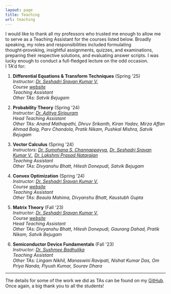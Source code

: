 ```yaml
---
layout: page
title: Teaching
url: teaching
---
```


I would like to thank all my professors who trusted me enough to allow me to serve as a Teaching Assistant for the courses listed below. Broadly speaking, my roles and responsibilities included formulating thought‑provoking, insightful assignments, quizzes, and examinations, preparing their respective solutions, and evaluating answer scripts. I was lucky enough to conduct a full-fledged lecture on the odd occasion.  
I TA'd for:

1. **Differential Equations & Transform Techniques** (Spring '25)  
   *Instructor: [Dr. Seshadri Sravan Kumar V.](https://people.iith.ac.in/seshadri/)*  
   *Course [website](https://people.iith.ac.in/seshadri/Courses/DETT/DETT-2025.html)*  
   *Teaching Assistant*  
   *Other TAs: Satvik Bejugam*

2. **Probability Theory** (Spring '24)  
   *Instructor: [Dr. Aditya Siripuram](https://people.iith.ac.in/staditya/)*  
   *Head Teaching Assistant*  
   *Other TAs: Anand Mathapathi, Dhruv Srikanth, Kiran Yadav, Mirza Affan Ahmad Baig, Parv Chandola, Pratik Nikam, Pushkal Mishra, Satvik Bejugam*

3. **Vector Calculus** (Spring '24)  
   *Instructors: [Dr. Sumohana S. Channappayya](https://people.iith.ac.in/sumohana/), [Dr. Seshadri Sravan Kumar V.](https://people.iith.ac.in/seshadri/), [Dr. Lakshmi Prasad Natarajan](https://people.iith.ac.in/lakshminatarajan/)*  
   *Teaching Assistant*  
   *Other TAs: Divyanshu Bhatt, Hitesh Donepudi, Satvik Bejugam*

4. **Convex Optimization** (Spring '24)  
   *Instructor: [Dr. Seshadri Sravan Kumar V.](https://people.iith.ac.in/seshadri/)*  
   *Course [website](https://people.iith.ac.in/seshadri/Courses/ConvexOpt/CO-2024.html)*  
   *Teaching Assistant*  
   *Other TAs: Beaula Mahima, Divyanshu Bhatt, Kaustubh Gupta*

5. **Matrix Theory** (Fall '23)  
   *Instructor: [Dr. Seshadri Sravan Kumar V.](https://people.iith.ac.in/seshadri/)*  
   *Course [website](https://people.iith.ac.in/seshadri/Courses/MatrixTheory/MT-2023.html)*  
   *Head Teaching Assistant*  
   *Other TAs: Divyanshu Bhatt, Hitesh Donepudi, Gaurang Dahad, Pratik Nikam, Satvik Bejugam*

6. **Semiconductor Device Fundamentals** (Fall '23)  
   *Instructor: [Dr. Sushmee Badhulika](https://people.iith.ac.in/sbadh/)*  
   *Teaching Assistant*  
   *Other TAs: Lingam Nikhil, Manaswini Ravipati, Nishat Kumar Das, Om Priya Nanda, Piyush Kumar, Sourav Dhara*

---

The details for some of the work we did as TAs can be found on my [GitHub](https://github.com/dash-anirudh). Once again, a big thank you to all the students!
